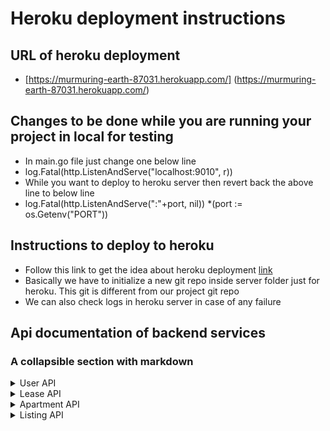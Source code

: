 # Heroku deployment instructions

## URL of heroku deployment

- [https://murmuring-earth-87031.herokuapp.com/] (https://murmuring-earth-87031.herokuapp.com/)

## Changes to be done while you are running your project in local for testing
- In main.go file just change one below line
- log.Fatal(http.ListenAndServe("localhost:9010", r))
- While you want to deploy to heroku server then revert back the above line to below line
- log.Fatal(http.ListenAndServe(":"+port, nil))  *(port := os.Getenv("PORT"))


## Instructions to deploy to heroku

- Follow this link to get the idea about heroku deployment [link](https://www.youtube.com/watch?v=9ea2-J9vCy4)
- Basically we have to initialize a new git repo inside server folder just for heroku. This git is different from our project git repo
- We can also check logs in heroku server in case of any failure

## Api documentation of backend services
### A collapsible section with markdown
<details>
  <summary>User API</summary>
  
  ### GET
  - [http://localhost:9010/user/ ](http://localhost:9010/user/)
   ### GET USER BY EMAIL
  - [http://localhost:9010/user/{email}](http://localhost:9010/user/{email})
  ### POST
  - [http://localhost:9010/user/](http://localhost:9010/user/)
  * Payload
  ``` json
   {
      "name":"vamsi",
      "email":"vbethamsetty@ufl.edu",
      "password": "vamsi"
   }
   ```
  ### PUT
  - [http://localhost:9010/user/](http://localhost:9010/user/)
  * Payload
  ``` json
   {
      "name":"vamsi",
      "email":"vbethamsetty@ufl.edu",
      "password": "vamsi"
   }
   ```
  ### DELETE
  - [http://localhost:9010/user/{id}](http://localhost:9010/user/{id})
</details>
<details>
  <summary>Lease API</summary>
  
  ### GET
  - [http://localhost:9010/lease/ ](http://localhost:9010/lease/)
  ### POST
  - [http://localhost:9010/lease/](http://localhost:9010/lease/)
  * Payload
  ``` json
    {
        "listingId":1,
        "userId":"1",
        "leaseStartDate": "28 Jan",
        "leaseEndDate" : "14 Feb"
    }
   ```
  ### PUT
  - [http://localhost:9010/lease/{leaseId}](http://localhost:9010/)
  * Payload
  ``` json
   {
        "listingId":1,
        "userId":"1",
        "leaseStartDate": "28 Jan",
        "leaseEndDate" : "14 Feb"
    }
   ```
  ### DELETE
  - [http://localhost:9010/lease/{id}](http://localhost:9010/lease/{leaseId})
</details>
<details>
  <summary>Apartment API</summary>
  
  ### GET
  - [http://localhost:9010/apartment/ ](http://localhost:9010/apartment/)
  ### POST
  - [http://localhost:9010/apartment/](http://localhost:9010/apartment/)
  * Payload
  ``` json
    {
        "name":"",
        "address":"3800 SW",
        "amenities": "counter top, new appliances"
    }
   ```
  ### PUT
  - [http://localhost:9010/apartment/{apartmentId}](http://localhost:9010/)
  * Payload
  ``` json
   {
        "name":"",
        "address":"3800 SW",
        "amenities": "counter top, new appliances"
    }
   ```
  ### DELETE
  - [http://localhost:9010/apartment/{id}](http://localhost:9010/apartment/{apartmentId})
</details>
<details>
  <summary>Listing API</summary>
  
  ### GET
  - [http://localhost:9010/listing/ ](http://localhost:9010/listing/)
  ### POST
  - [http://localhost:9010/listing/](http://localhost:9010/listing/)
  * Payload
  ``` json
    {
        "listingType":"bedroom",
        "houseType":"1",
        "rent": 500,
        "userId": 1,
        "isleased": true
    }
   ```
  ### PUT
  - [http://localhost:9010/listing/{listingId}](http://localhost:9010/)
  * Payload
  ``` json
   {
        "listingType":"bedroom",
        "houseType":"1",
        "rent": 500,
        "userId": 1,
        "isleased": true
    }
   ```
  ### DELETE
  - [http://localhost:9010/listing/{id}](http://localhost:9010/listing/{listingId})
</details>
